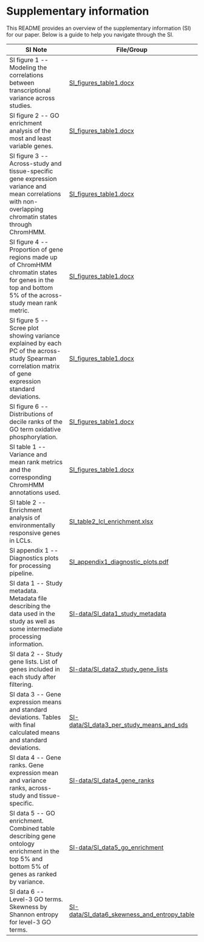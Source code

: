 # Supplementary information

This README provides an overview of the supplementary information (SI) for our paper. Below is a guide to help you navigate through the SI.

| SI Note | File/Group |
| --- | --- |
| SI figure 1 -- Modeling the correlations between transcriptional variance across studies. | [SI_figures_table1.docx](./SI_figures_table1.docx) |
| SI figure 2 -- GO enrichment analysis of the most and least variable genes. | [SI_figures_table1.docx](./SI_figures_table1.docx) |
| SI figure 3 -- Across-study and tissue-specific gene expression variance and mean correlations with non-overlapping chromatin states through ChromHMM. | [SI_figures_table1.docx](./SI_figures_table1.docx) |
| SI figure 4 -- Proportion of gene regions made up of ChromHMM chromatin states for genes in the top and bottom 5% of the across-study mean rank metric. | [SI_figures_table1.docx](./SI_figures_table1.docx) |
| SI figure 5 -- Scree plot showing variance explained by each PC of the across-study Spearman correlation matrix of gene expression standard deviations. | [SI_figures_table1.docx](./SI_figures_table1.docx) |
| SI figure 6 -- Distributions of decile ranks of the GO term oxidative phosphorylation. | [SI_figures_table1.docx](./SI_figures_table1.docx) |
| SI table 1 -- Variance and mean rank metrics and the corresponding ChromHMM annotations used. | [SI_figures_table1.docx](./SI_figures_table1.docx) |
| SI table 2 -- Enrichment analysis of environmentally responsive genes in LCLs. | [SI_table2_lcl_enrichment.xlsx](./SI_table2_lcl_enrichment.xlsx) |
| SI appendix 1 -- Diagnostics plots for processing pipeline. | [SI_appendix1_diagnostic_plots.pdf](./SI_appendix1_diagnostic_plots.pdf) |
| SI data 1 -- Study metadata. Metadata file describing the data used in the study as well as some intermediate processing information. | [SI-data/SI_data1_study_metadata](./SI-data/SI_data1_study_metadata) |
| SI data 2 -- Study gene lists. List of genes included in each study after filtering. | [SI-data/SI_data2_study_gene_lists](./SI-data/SI_data2_study_gene_lists) |
| SI data 3 -- Gene expression means and standard deviations. Tables with final calculated means and standard deviations. | [SI-data/SI_data3_per_study_means_and_sds](./SI-data/SI_data3_per_study_means_and_sds) |
| SI data 4 -- Gene ranks. Gene expression mean and variance ranks, across-study and tissue-specific. | [SI-data/SI_data4_gene_ranks](./SI-data/SI_data4_gene_ranks) |
| SI data 5 -- GO enrichment. Combined table describing gene ontology enrichment in the top 5% and bottom 5% of genes as ranked by variance. | [SI-data/SI_data5_go_enrichment](./SI-data/SI_data5_go_enrichment) |
| SI data 6 -- Level-3 GO terms. Skewness by Shannon entropy for level-3 GO terms. | [SI-data/SI_data6_skewness_and_entropy_table](./SI-data/SI_data6_skewness_and_entropy_table) |
